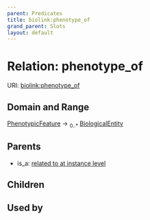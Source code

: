 ```yaml
---
parent: Predicates
title: biolink:phenotype_of
grand_parent: Slots
layout: default
---
```


# Relation: phenotype_of




URI: [biolink:phenotype_of](https://w3id.org/biolink/vocab/phenotype_of)

## Domain and Range

[PhenotypicFeature](PhenotypicFeature.md) ->  <sub>0..\*</sub> [BiologicalEntity](BiologicalEntity.md)

## Parents

 *  is_a: [related to at instance level](related_to_at_instance_level.md)

## Children


## Used by

